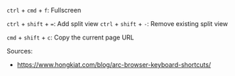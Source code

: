 `ctrl` + `cmd` + `f`: Fullscreen

`ctrl` + `shift` + `=`: Add split view
`ctrl` + `shift` + `-`: Remove existing split view

`cmd` + `shift` + `c`: Copy the current page URL

Sources:
- https://www.hongkiat.com/blog/arc-browser-keyboard-shortcuts/
